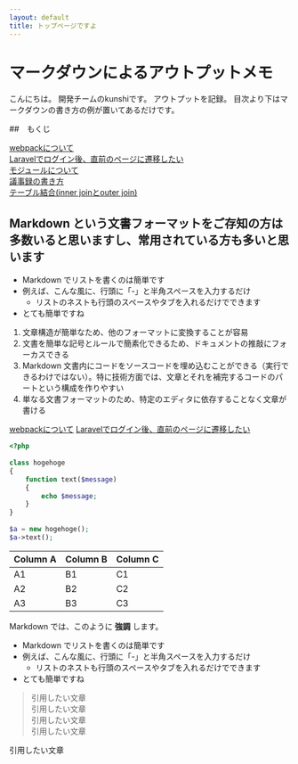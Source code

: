 ```yaml
---
layout: default
title: トップページですよ
---
```


# マークダウンによるアウトプットメモ

こんにちは。
開発チームのkunshiです。
アウトプットを記録。
目次より下はマークダウンの書き方の例が置いてあるだけです。

##　もくじ

[webpackについて](./JavaScript/webpack.md)  
[Laravelでログイン後、直前のページに遷移したい](./laravel/auth_redirect.md)  
[モジュールについて](./JavaScript/module.md)  
[議事録の書き方](./business/Minutes.md)  
[テーブル結合(inner joinとouter join)](./DB/join1.md)  


## Markdown という文書フォーマットをご存知の方は多数いると思いますし、常用されている方も多いと思います

- Markdown でリストを書くのは簡単です
- 例えば、こんな風に、行頭に「-」と半角スペースを入力するだけ
  - リストのネストも行頭のスペースやタブを入れるだけでできます
- とても簡単ですね

1. 文章構造が簡単なため、他のフォーマットに変換することが容易
1. 文書を簡単な記号とルールで簡素化できるため、ドキュメントの推敲にフォーカスできる
1. Markdown 文書内にコードをソースコードを埋め込むことができる（実行できるわけではない）。特に技術方面では、文章とそれを補完するコードのパートという構成を作りやすい
1. 単なる文書フォーマットのため、特定のエディタに依存することなく文章が書ける

[webpackについて](./JavaScript/webpack.md)
[Laravelでログイン後、直前のページに遷移したい](./laravel/auth_redirect.md)  

```php
<?php
 
class hogehoge
{
    function text($message)
    {
        echo $message;
    }
}
 
$a = new hogehoge();
$a->text();
```

Column A | Column B | Column C
---------|----------|---------
 A1 | B1 | C1
 A2 | B2 | C2
 A3 | B3 | C3

 Markdown では、このように __強調__ します。

- Markdown でリストを書くのは簡単です
- 例えば、こんな風に、行頭に「-」と半角スペースを入力するだけ
  - リストのネストも行頭のスペースやタブを入れるだけでできます
- とても簡単ですね

>引用したい文章<br>
>引用したい文章<br>
>引用したい文章<br>
>引用したい文章<br>

引用したい文章

